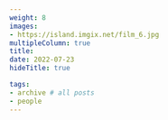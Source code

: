 ```yaml
---
weight: 8
images:
- https://island.imgix.net/film_6.jpg
multipleColumn: true
title: 
date: 2022-07-23
hideTitle: true

tags:
- archive # all posts
- people
---
```


